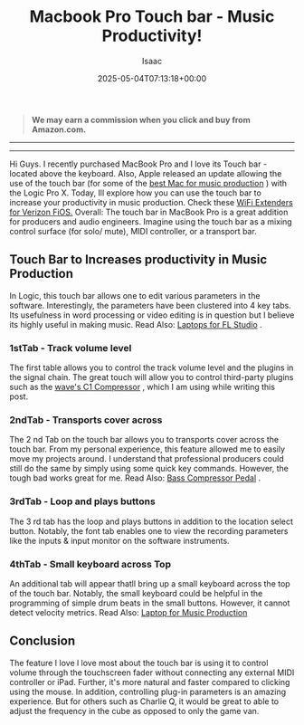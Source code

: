 ﻿---
author: Isaac
layout: post
title: Macbook Pro Touch bar - Music Productivity!
date: '2025-05-04T07:13:18+00:00'
categories:
- Laptops
tags: []
slug: /macbook-pro-touch-bar-increases-productivity-in-music-making/
lastmod: 2025-05-07T12:21:28+03:00
---
> **We may earn a commission when you click and buy from Amazon.com.**
>

---
****
Hi Guys. I recently purchased MacBook Pro and I love its Touch bar - located above the keyboard. Also, Apple released an update allowing the use of the touch bar (for some of the
[best Mac for music production](https://pestpolicy.com/best-mac-for-music-production/)
)
with the Logic Pro X.
Today, Ill explore how you can use the touch bar to increase your productivity in music production. Check these
[WiFi Extenders for Verizon FiOS.](https://pestpolicy.com/best-wifi-extender-for-verizon-fios/)
Overall: The touch bar in MacBook Pro is a great addition for producers and audio engineers. Imagine using the touch bar as a mixing control surface (for solo/ mute), MIDI controller, or a transport bar.
## Touch Bar to Increases productivity in Music Production
In Logic, this touch bar allows one to edit various parameters in the software. Interestingly, the parameters have been clustered into 4 key tabs.
Its usefulness in word processing or video editing is in question  but I believe its highly useful in making music. Read Also:
[Laptops for FL Studio](https://pestpolicy.com/best-laptops-for-fl-studio/)
.
### 1stTab - Track volume level
The first table allows you to control the track volume level and the plugins in the signal chain. The great touch will allow you to control third-party plugins such as the
[wave's C1 Compressor](https://www.waves.com/plugins/c1-compressor)
, which I am using while writing this post.
### 2ndTab - Transports cover across
The 2
nd
Tab on the touch bar allows you to transports cover across the touch bar. From my personal experience, this feature allowed me to easily move my projects around.
I understand that professional producers could still do the same by simply using some quick key commands. However, the tough bad works great for me. Read Also:
[Bass Compressor Pedal](https://pestpolicy.com/best-bass-compressor-pedal/)
.
### 3rdTab - Loop and plays buttons
The 3
rd
tab has the loop and plays buttons in addition to the location select button. Notably, the font tab enables one to view the recording parameters like the inputs & input monitor on the software instruments.
### 4thTab - Small keyboard across Top
An additional tab will appear thatll bring up a small keyboard across the top of the touch bar. Notably, the small keyboard could be helpful in the programming of simple drum beats in the small buttons. However, it cannot detect velocity metrics.
Read Also:
[Laptop for Music Production](https://pestpolicy.com/best-laptop-for-music-production/)
## Conclusion
The feature I love l love most about the touch bar is using it to control volume through the touchscreen fader without connecting any external MIDI controller or iPad. Further, it's more natural and faster compared to clicking using the mouse.
In addition, controlling plug-in parameters is an amazing experience. But for others such as Charlie Q, it would be great to able to adjust the frequency in the cube as opposed to only the game van.